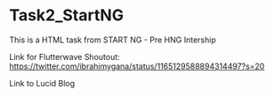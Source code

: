 # Task2_StartNG
This is a HTML task from START NG - Pre HNG Intership 


Link  for Flutterwave Shoutout:
https://twitter.com/ibrahimygana/status/1165129588894314497?s=20

Link to Lucid Blog

